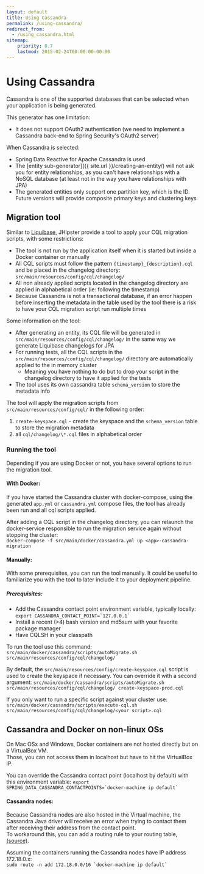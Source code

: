 ```yaml
---
layout: default
title: Using Cassandra
permalink: /using-cassandra/
redirect_from:
  - /using_cassandra.html
sitemap:
    priority: 0.7
    lastmod: 2015-02-24T00:00:00-00:00
---
```


# <i class="fa fa-eye"></i> Using Cassandra

Cassandra is one of the supported databases that can be selected when your application is being generated.

This generator has one limitation:

*   It does not support OAuth2 authentication (we need to implement a Cassandra back-end to Spring Security's OAuth2 server)

When Cassandra is selected:

*   Spring Data Reactive for Apache Cassandra is used
*   The [entity sub-generator]({{ site.url }}/creating-an-entity/) will not ask you for entity relationships, as you can't have relationships with a NoSQL database (at least not in the way you have relationships with JPA)
*   The generated entities only support one partition key, which is the ID. Future versions will provide composite primary keys and clustering keys

## Migration tool

Similar to [Liquibase](http://www.liquibase.org/), JHipster provide a tool to apply your CQL migration scripts, with some restrictions:

*   The tool is not run by the application itself when it is started but inside a Docker container or manually
*   All CQL scripts must follow the pattern `{timestamp}_{description}.cql` and be placed in the changelog directory: `src/main/resources/config/cql/changelog/`
*   All non already applied scripts located in the changelog directory are applied in alphabetical order (ie: following the timestamp)
*   Because Cassandra is not a transactional database, if an error happen before inserting the metadata in the table used by the tool there is a risk to have your CQL migration script run multiple times

Some information on the tool:

*   After generating an entity, its CQL file will be generated in `src/main/resources/config/cql/changelog/` in the same way we generate Liquibase changelogs for JPA
*   For running tests, all the CQL scripts in the `src/main/resources/config/cql/changelog/` directory are automatically applied to the in memory cluster
    *   Meaning you have nothing to do but to drop your script in the changelog directory to have it applied for the tests
*   The tool uses its own cassandra table `schema_version` to store the metadata info

The tool will apply the migration scripts from `src/main/resources/config/cql/` in the following order:

1.  `create-keyspace.cql` - create the keyspace and the `schema_version` table to store the migration metadata
2.  all `cql/changelog/\*.cql` files in alphabetical order

### Running the tool

Depending if you are using Docker or not, you have several options to run the migration tool.

#### With Docker:

If you have started the Cassandra cluster with docker-compose, using the generated `app.yml` or `cassandra.yml` compose files, the tool has already been run and all cql scripts applied.

After adding a CQL script in the changelog directory, you can relaunch the docker-service responsible to run the migration service again without stopping the cluster:  
`docker-compose -f src/main/docker/cassandra.yml up <app>-cassandra-migration`

#### Manually:

With some prerequisites, you can run the tool manually. It could be useful to familiarize you with the tool to later include it to your deployment pipeline.

##### Prerequisites:

*   Add the Cassandra contact point environment variable, typically locally: ``export CASSANDRA_CONTACT_POINT=`127.0.0.1` ``
*   Install a recent (>4) bash version and md5sum with your favorite package manager
*   Have CQLSH in your classpath

To run the tool use this command: `src/main/docker/cassandra/scripts/autoMigrate.sh src/main/resources/config/cql/changelog/`

By default, the `src/main/resources/config/create-keyspace.cql` script is used to create the keyspace if necessary.
You can override it with a second argument: `src/main/docker/cassandra/scripts/autoMigrate.sh src/main/resources/config/cql/changelog/ create-keyspace-prod.cql`

If you only want to run a specific script against your cluster use: `src/main/docker/cassandra/scripts/execute-cql.sh src/main/resources/config/cql/changelog/<your script>.cql`

## Cassandra and Docker on non-linux OSs

On Mac OSx and Windows, Docker containers are not hosted directly but on a VirtualBox VM.  
Those, you can not access them in localhost but have to hit the VirtualBox IP.

You can override the Cassandra contact point (localhost by default) with this environment variable: ``export SPRING_DATA_CASSANDRA_CONTACTPOINTS=`docker-machine ip default` ``

#### Cassandra nodes:

Because Cassandra nodes are also hosted in the Virtual machine, the Cassandra Java driver will receive an error when trying to contact them after receiving their address from the contact point.  
To workaround this, you can add a routing rule to your routing table, [(source)](http://krasserm.github.io/2015/07/13/chaos-testing-with-docker-and-cassandra/#port-mapping).

Assuming the containers running the Cassandra nodes have IP address 172.18.0.x:  
``sudo route -n add 172.18.0.0/16 `docker-machine ip default` ``
